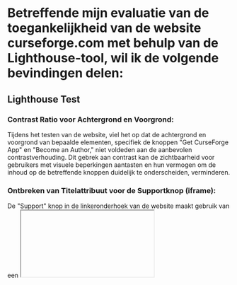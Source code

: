 # Betreffende mijn evaluatie van de toegankelijkheid van de website curseforge.com met behulp van de Lighthouse-tool, wil ik de volgende bevindingen delen:

## Lighthouse Test

### Contrast Ratio voor Achtergrond en Voorgrond:
Tijdens het testen van de website, viel het op dat de achtergrond en voorgrond van bepaalde elementen, specifiek de knoppen "Get CurseForge App" en "Become an Author," niet voldeden aan de aanbevolen contrastverhouding. Dit gebrek aan contrast kan de zichtbaarheid voor gebruikers met visuele beperkingen aantasten en hun vermogen om de inhoud op de betreffende knoppen duidelijk te onderscheiden, verminderen.

### Ontbreken van Titelattribuut voor de Supportknop (iframe):
De "Support" knop in de linkeronderhoek van de website maakt gebruik van een <iframe>-element. Het viel op dat dit <iframe>-element geen duidelijke en beschrijvende titel heeft. Dit gebrek aan een titelattribuut kan de bruikbaarheid voor gebruikers met screenreaders verminderen, omdat het hen niet voorziet van voldoende context om te begrijpen wat de functie van dit element is.

### Ontoereikende Benaming van Directe Links:
Binnen de website werden directe links waargenomen die geen duidelijke of onderscheidende namen hadden. Dit gebrek aan expliciete benaming kan problematisch zijn voor gebruikers met gehoorbeperkingen, aangezien het hen niet in staat stelt om de links op basis van hun auditieve inhoud gemakkelijk te identificeren. Een meer beschrijvende benaming van deze links zou de toegankelijkheid van de website verbeteren.


<img src="https://i.imgur.com/P8AUxG5.png" alt="Your Image" width="800">



## Handmatige Test

### Tab Toets Test
Met de Tab toets heb ik elke button kunnen bereiken en heb ik geen problemen vernomen, en dus heb ik geen problemen kunnen verholpen.
Wat mij wel op viel is dat als de Tab toets in de "Search Bar" komt te staan, dat het eerst alle 8 spel categorien voorbij gaat.

### Screen Reader Test
De Screen Reader-test op curseforge.com verliep vlot vanwege de doordachte implementatie van alle h1 tot h4 elementen, die op een logische en gestructureerde manier zijn aangekondigd, wat de toegankelijkheid en gebruiksvriendelijkheid van de website aanzienlijk verbetert.

### Interactieve elementen
Voor Curseforge.com zijn alle interactieve elementen zorgvuldig ontworpen. Een duidelijke header met een goede contrast ratio, een grote search bar in het midden en locale projecten die tot elk spel behoort.

### Headings & landmarks
De website is opgebouwd met een <main> structuur. Ik heb slechts één h1-element op de pagina gevonden, de rest van de website is opgebouwd uit modules en inline scripts die de functionaliteit uitvoeren.
